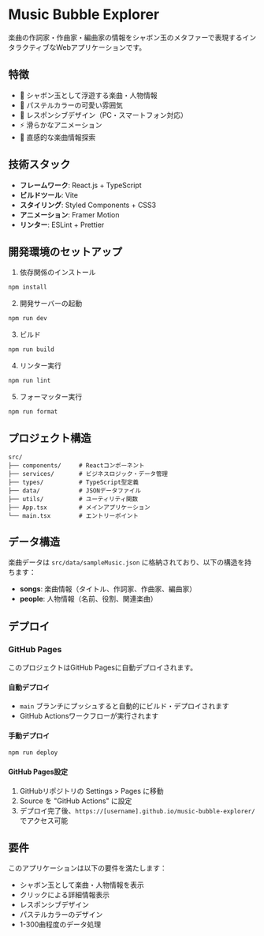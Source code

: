 # Music Bubble Explorer

楽曲の作詞家・作曲家・編曲家の情報をシャボン玉のメタファーで表現するインタラクティブなWebアプリケーションです。

## 特徴

- 🫧 シャボン玉として浮遊する楽曲・人物情報
- 🎨 パステルカラーの可愛い雰囲気
- 📱 レスポンシブデザイン（PC・スマートフォン対応）
- ⚡ 滑らかなアニメーション
- 🎵 直感的な楽曲情報探索

## 技術スタック

- **フレームワーク**: React.js + TypeScript
- **ビルドツール**: Vite
- **スタイリング**: Styled Components + CSS3
- **アニメーション**: Framer Motion
- **リンター**: ESLint + Prettier

## 開発環境のセットアップ

1. 依存関係のインストール
```bash
npm install
```

2. 開発サーバーの起動
```bash
npm run dev
```

3. ビルド
```bash
npm run build
```

4. リンター実行
```bash
npm run lint
```

5. フォーマッター実行
```bash
npm run format
```

## プロジェクト構造

```
src/
├── components/     # Reactコンポーネント
├── services/       # ビジネスロジック・データ管理
├── types/          # TypeScript型定義
├── data/           # JSONデータファイル
├── utils/          # ユーティリティ関数
├── App.tsx         # メインアプリケーション
└── main.tsx        # エントリーポイント
```

## データ構造

楽曲データは `src/data/sampleMusic.json` に格納されており、以下の構造を持ちます：

- **songs**: 楽曲情報（タイトル、作詞家、作曲家、編曲家）
- **people**: 人物情報（名前、役割、関連楽曲）

## デプロイ

### GitHub Pages

このプロジェクトはGitHub Pagesに自動デプロイされます。

#### 自動デプロイ
- `main` ブランチにプッシュすると自動的にビルド・デプロイされます
- GitHub Actionsワークフローが実行されます

#### 手動デプロイ
```bash
npm run deploy
```

#### GitHub Pages設定
1. GitHubリポジトリの Settings > Pages に移動
2. Source を "GitHub Actions" に設定
3. デプロイ完了後、`https://[username].github.io/music-bubble-explorer/` でアクセス可能

## 要件

このアプリケーションは以下の要件を満たします：

- シャボン玉として楽曲・人物情報を表示
- クリックによる詳細情報表示
- レスポンシブデザイン
- パステルカラーのデザイン
- 1-300曲程度のデータ処理